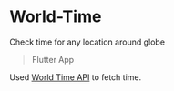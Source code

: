 # World-Time

Check time for any location around globe
> Flutter App

Used [World Time API][api] to fetch time.

[api]:https://worldtimeapi.org/